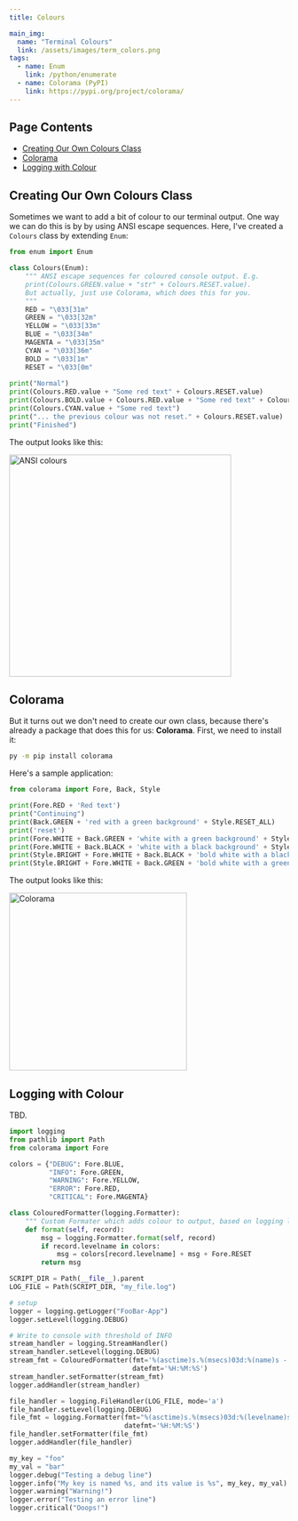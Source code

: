 ```yaml
---
title: Colours

main_img:
  name: "Terminal Colours"
  link: /assets/images/term_colors.png
tags: 
  - name: Enum
    link: /python/enumerate
  - name: Colorama (PyPI)
    link: https://pypi.org/project/colorama/
---
```

## Page Contents

- [Creating Our Own Colours Class](#creating-our-own-colours-class)
- [Colorama](#colorama)
- [Logging with Colour](#logging-with-colour)

## Creating Our Own Colours Class

Sometimes we want to add a bit of colour to our terminal output. One way we can do this is by by using ANSI escape sequences. Here, I've created a `Colours` class by extending `Enum`:

```python
from enum import Enum

class Colours(Enum):
    """ ANSI escape sequences for coloured console output. E.g.
    print(Colours.GREEN.value + "str" + Colours.RESET.value).
    But actually, just use Colorama, which does this for you. 
    """
    RED = "\033[31m"
    GREEN = "\033[32m"
    YELLOW = "\033[33m"
    BLUE = "\033[34m"
    MAGENTA = "\033[35m"
    CYAN = "\033[36m"
    BOLD = "\033[1m"
    RESET = "\033[0m"
    
print("Normal")
print(Colours.RED.value + "Some red text" + Colours.RESET.value)
print(Colours.BOLD.value + Colours.RED.value + "Some red text" + Colours.RESET.value)
print(Colours.CYAN.value + "Some red text")
print("... the previous colour was not reset." + Colours.RESET.value)
print("Finished")
```

The output looks like this:

<img src="{{'/assets/images/ansi-console-output.png' | relative_url }}" alt="ANSI colours" width="400px" />

## Colorama

But it turns out we don't need to create our own class, because there's already a package that does this for us: **Colorama**. First, we need to install it:

```bash
py -m pip install colorama
```

Here's a sample application:

```python
from colorama import Fore, Back, Style

print(Fore.RED + 'Red text')
print("Continuing")
print(Back.GREEN + 'red with a green background' + Style.RESET_ALL)
print('reset')
print(Fore.WHITE + Back.GREEN + 'white with a green background' + Style.RESET_ALL)
print(Fore.WHITE + Back.BLACK + 'white with a black background' + Style.RESET_ALL)
print(Style.BRIGHT + Fore.WHITE + Back.BLACK + 'bold white with a black background' + Style.RESET_ALL)
print(Style.BRIGHT + Fore.WHITE + Back.GREEN + 'bold white with a green background' + Style.RESET_ALL)
```

The output looks like this:

<img src="{{'/assets/images/term_colors.png' | relative_url }}" alt="Colorama" width="320px" />

## Logging with Colour

TBD.

```python
import logging
from pathlib import Path
from colorama import Fore

colors = {"DEBUG": Fore.BLUE,
          "INFO": Fore.GREEN,
          "WARNING": Fore.YELLOW,
          "ERROR": Fore.RED,
          "CRITICAL": Fore.MAGENTA} 

class ColouredFormatter(logging.Formatter):
    """ Custom Formater which adds colour to output, based on logging level """
    def format(self, record): 
        msg = logging.Formatter.format(self, record) 
        if record.levelname in colors: 
            msg = colors[record.levelname] + msg + Fore.RESET 
        return msg

SCRIPT_DIR = Path(__file__).parent
LOG_FILE = Path(SCRIPT_DIR, "my_file.log")

# setup
logger = logging.getLogger("FooBar-App")
logger.setLevel(logging.DEBUG)

# Write to console with threshold of INFO
stream_handler = logging.StreamHandler()
stream_handler.setLevel(logging.DEBUG)
stream_fmt = ColouredFormatter(fmt='%(asctime)s.%(msecs)03d:%(name)s - %(levelname)s: %(message)s', 
                               datefmt='%H:%M:%S')
stream_handler.setFormatter(stream_fmt)
logger.addHandler(stream_handler)

file_handler = logging.FileHandler(LOG_FILE, mode='a')
file_handler.setLevel(logging.DEBUG)
file_fmt = logging.Formatter(fmt="%(asctime)s.%(msecs)03d:%(levelname)s:%(name)s:\t%(message)s", 
                             datefmt='%H:%M:%S')
file_handler.setFormatter(file_fmt)
logger.addHandler(file_handler)

my_key = "foo"
my_val = "bar"
logger.debug("Testing a debug line")
logger.info("My key is named %s, and its value is %s", my_key, my_val)
logger.warning("Warning!")
logger.error("Testing an error line")
logger.critical("Ooops!")
```
